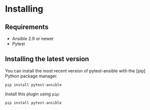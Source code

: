 # Installing

## Requirements

- Ansible 2.9 or newer
- Pytest

## Installing the latest version

You can install the most recent version of pytest-ansible with the [pip] Python
package manager.

```shell
pip install pytest-ansible
```

Install this plugin using `pip`:

```shell
pip install pytest-ansible
```
